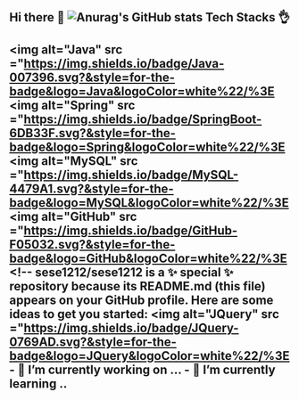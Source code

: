 ## Hi there 👋  ![Anurag's GitHub stats](https://github-readme-stats.vercel.app/api?username=Fouink&show_icons=true&theme=radical)  Tech Stacks 👌 <br/><br/> <img alt="Java" src ="https://img.shields.io/badge/Java-007396.svg?&style=for-the-badge&logo=Java&logoColor=white%22/%3E <img alt="Spring" src ="https://img.shields.io/badge/SpringBoot-6DB33F.svg?&style=for-the-badge&logo=Spring&logoColor=white%22/%3E <img alt="MySQL" src ="https://img.shields.io/badge/MySQL-4479A1.svg?&style=for-the-badge&logo=MySQL&logoColor=white%22/%3E <img alt="GitHub" src ="https://img.shields.io/badge/GitHub-F05032.svg?&style=for-the-badge&logo=GitHub&logoColor=white%22/%3E <!-- sese1212/sese1212 is a ✨ special ✨ repository because its README.md (this file) appears on your GitHub profile.  Here are some ideas to get you started: <img alt="JQuery" src ="https://img.shields.io/badge/JQuery-0769AD.svg?&style=for-the-badge&logo=JQuery&logoColor=white%22/%3E  - 🔭 I’m currently working on ... - 🌱 I’m currently learning ..
